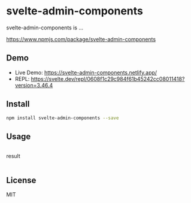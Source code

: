 # svelte-admin-components

svelte-admin-components is ...

https://www.npmjs.com/package/svelte-admin-components

## Demo

- Live Demo: https://svelte-admin-components.netlify.app/
- REPL: https://svelte.dev/repl/0608f1c29c984f61b45242cc08011418?version=3.46.4

## Install

```bash
npm install svelte-admin-components --save
```

## Usage

```html
```

result

```html
```

## License

MIT

